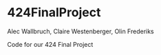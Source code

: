 # 424FinalProject
Alec Wallbruch, Claire Westenberger, Olin Frederiks

Code for our 424 Final Project
